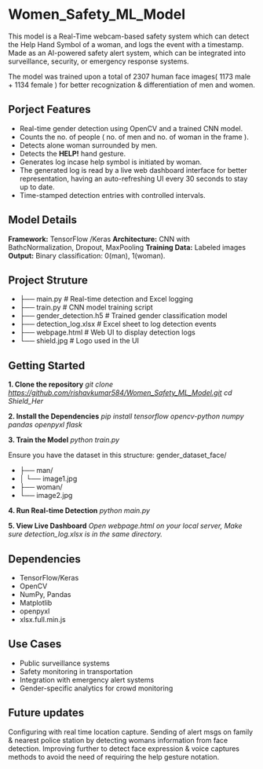 # Women_Safety_ML_Model
This model is a Real-Time webcam-based safety system which can detect the Help Hand Symbol of a woman,
and logs the event with a timestamp. Made as an AI-powered safety alert system, which can be integrated into surveillance, security, or emergency response systems.

The model was trained upon a total of 2307 human face images( 1173 male + 1134 female ) for better recognization & differentiation of men and women.

## Porject Features
- Real-time gender detection using OpenCV and a trained CNN model.
- Counts the no. of people ( no. of men and no. of woman in the frame ).
- Detects alone woman surrounded by men.
- Detects the **HELP!** hand gesture.
- Generates log incase help symbol is initiated by woman.
- The generated log is read by a live web dashboard interface for better representation, having an auto-refreshing UI every 30 seconds to stay up to date.
- Time-stamped detection entries with controlled intervals.

## Model Details
**Framework:** TensorFlow /Keras
**Architecture:** CNN with BathcNormalization, Dropout, MaxPooling
**Training Data:** Labeled images
**Output:** Binary classification: 0(man), 1(woman).

## Project Struture

- ├── main.py                 # Real-time detection and Excel logging
- ├── train.py                # CNN model training script
- ├── gender_detection.h5     # Trained gender classification model
- ├── detection_log.xlsx      # Excel sheet to log detection events
- ├── webpage.html            # Web UI to display detection logs
- └── shield.jpg              # Logo used in the UI

## Getting Started

**1. Clone the repository**
*git clone https://github.com/rishavkumar584/Women_Safety_ML_Model.git*
*cd Shield_Her*

**2. Install the Dependencies**
*pip install tensorflow opencv-python numpy pandas openpyxl flask*

**3. Train the Model**
*python train.py*

Ensure you have the dataset in this structure:
gender_dataset_face/
- ├── man/
- │   └── image1.jpg
- ├── woman/
-   └── image2.jpg

**4. Run Real-time Detection**
*python main.py*

**5. View Live Dashboard**
*Open webpage.html on your local server, Make sure detection_log.xlsx is in the same directory.*

## Dependencies
- TensorFlow/Keras
- OpenCV
- NumPy, Pandas
- Matplotlib
- openpyxl
- xlsx.full.min.js

## Use Cases
- Public surveillance systems
- Safety monitoring in transportation
- Integration with emergency alert systems
- Gender-specific analytics for crowd monitoring

## Future updates
  Configuring with real time location capture.
  Sending of alert msgs on family & nearest police station by detecting womans information from face detection.
  Improving further to detect face expression & voice captures methods to avoid the need of requiring the help gesture notation.
   
